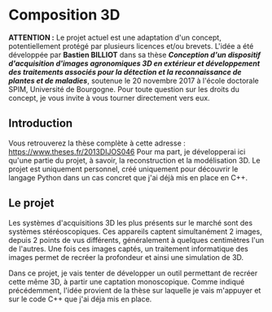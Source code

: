 # Composition 3D

**ATTENTION :** Le projet actuel est une adaptation d'un concept, potentiellement protégé par plusieurs licences et/ou brevets. 
L'idée a été développée par **Bastien BILLIOT** dans sa thèse **_Conception d'un dispositif d'acquisition d'images agronomiques 3D en extérieur et développement des traitements associés pour la détection et la reconnaissance de plantes et de maladies_**, soutenue le 20 novembre 2017 à l'école doctorale SPIM, Université de Bourgogne. Pour toute question sur les droits du concept, je vous invite à vous tourner directement vers eux.

## Introduction

Vous retrouverez la thèse complète à cette adresse : https://www.theses.fr/2013DIJOS046
Pour ma part, je développerai ici qu'une partie du projet, à savoir, la reconstruction et la modélisation 3D.
Le projet est uniquement personnel, créé uniquement pour découvrir le langage Python dans un cas concret que j'ai déjà mis en place en C++.

## Le projet

Les systèmes d'acquisitions 3D les plus présents sur le marché sont des systèmes stéréoscopiques. Ces appareils captent simultanément 2 images, depuis 2 points de vus différents, généralement à quelques centimètres l'un de l'autres. Une fois ces images captés, un traitement informatique des images permet de recréer la profondeur et ainsi une simulation de 3D.

Dans ce projet, je vais tenter de développer un outil permettant de recréer cette même 3D, à partir une captation monoscopique. Comme indiqué précédemment, l'idée provient de la thèse sur laquelle je vais m'appuyer et sur le code C++ que j'ai déja mis en place.
